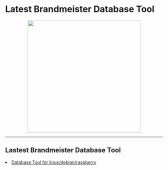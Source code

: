# Latest Brandmeister Database Tool
<p align="center">
<img src="https://raw.githubusercontent.com/javastraat/dmrdbtools/master/BM-Logo.jpg" width="360">
</p>
<hr>
<h2>Lastest Brandmeister Database Tool</h2>
<li>
<a href="https://raw.githubusercontent.com/javastraat/dmrdbtools/master/bmmenu.bin">Database Tool for linux/debian/raspberry</a>
</li>
</br>

